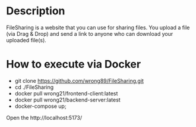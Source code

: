 # Description
FileSharing is a website that you can use for sharing files.
You upload a file (via Drag & Drop) and send a link to anyone who can download your uploaded file(s).

# How to execute via Docker
- git clone https://github.com/wrong89/FileSharing.git
- cd ./FileSharing
- docker pull wrong21/frontend-client:latest
- docker pull wrong21/backend-server:latest
- docker-compose up;
  
Open the http://localhost:5173/
